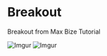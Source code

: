 # Breakout
 
Breakout from Max Bize Tutorial

![Imgur](https://i.imgur.com/Hbeppb3.png)
![Imgur](https://i.imgur.com/zoS7rfD.png)
